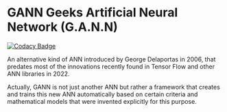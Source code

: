 # GANN Geeks Artificial Neural Network (G.A.N.N)

[![Codacy Badge](https://app.codacy.com/project/badge/Grade/889562a17e174c438fd56d35780822b0)](https://app.codacy.com/gh/g0d/GANN/dashboard)

An alternative kind of ANN introduced by George Delaportas in 2006, that predates most of the innovations recently found in Tensor Flow and other ANN libraries in 2022.

Actually, GANN is not just another ANN but rather a framework that creates and trains this new ANN automatically based on certain criteria and mathematical models that were invented explicitly for this purpose.
